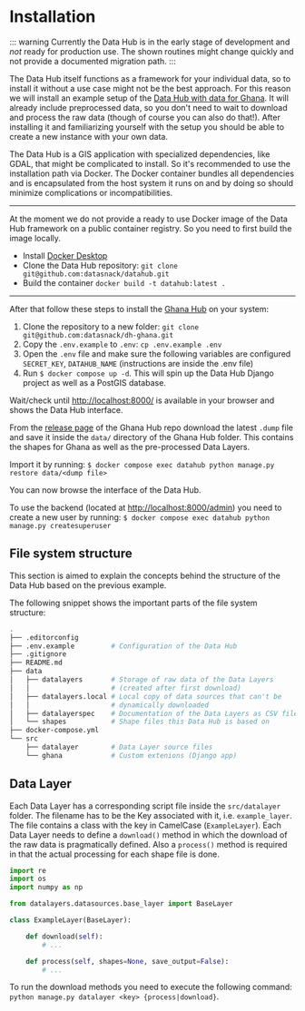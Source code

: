 # Installation

::: warning
Currently the Data Hub is in the early stage of development and *not* ready for production use. The shown routines might change quickly and not provide a documented migration path.
:::

The Data Hub itself functions as a framework for your individual data, so to install it without a use case might not be the best approach. For this reason we will install an example setup of the [Data Hub with data for Ghana](https://github.com/datasnack/dh-ghana). It will already include preprocessed data, so you don't need to wait to download and process the raw data (though of course you can also do that!). After installing it and familiarizing yourself with the setup you should be able to create a new instance with your own data.

The Data Hub is a GIS application with specialized dependencies, like GDAL, that might be complicated to install. So it's recommended to use the installation path via Docker. The Docker container bundles all dependencies and is encapsulated from the host system it runs on and by doing so should minimize complications or incompatibilities.

---

At the moment we do not provide a ready to use Docker image of the Data Hub framework on a public container registry. So you need to first build the image locally. 

- Install [Docker Desktop](https://www.docker.com/products/docker-desktop/)
- Clone the Data Hub repository: `git clone git@github.com:datasnack/datahub.git`
- Build the container `docker build -t datahub:latest .`

---

After that follow these steps to install the [Ghana Hub](https://github.com/datasnack/dh-ghana) on your system: 

1. Clone the repository to a new folder: `git clone git@github.com:datasnack/dh-ghana.git`
2. Copy the `.env.example` to `.env`: `cp .env.example .env`
3. Open the `.env` file and make sure the following variables are configured `SECRET_KEY`, `DATAHUB_NAME` (instructions are inside the .env file)
4. Run `$ docker compose up -d`. This will spin up the Data Hub Django project as well as a PostGIS database.

Wait/check until [http://localhost:8000/](http://localhost:8000/) is available in your browser and shows the Data Hub interface.

From the [release page](https://github.com/datasnack/dh-ghana/releases) of the Ghana Hub repo download the latest `.dump` file and save it inside the `data/` directory of the Ghana Hub folder. This contains the shapes for Ghana as well as the pre-processed Data Layers. 

Import it by running: `$ docker compose exec datahub python manage.py restore data/<dump file>`

You can now browse the interface of the Data Hub. 

To use the backend (located at [http://localhost:8000/admin](http://localhost:8000/admin)) you need to create a new user by running: `$ docker compose exec datahub python manage.py createsuperuser`

## File system structure

This section is aimed to explain the concepts behind the structure of the Data Hub based on the previous example.

The following snippet shows the important parts of the file system structure:

```sh
.
├── .editorconfig
├── .env.example         # Configuration of the Data Hub
├── .gitignore
├── README.md
├── data
│   ├── datalayers       # Storage of raw data of the Data Layers 
│   │                    # (created after first download)
│   ├── datalayers.local # Local copy of data sources that can't be 
│   │                    # dynamically downloaded
│   ├── datalayerspec    # Documentation of the Data Layers as CSV file
│   └── shapes           # Shape files this Data Hub is based on
├── docker-compose.yml
└── src
    ├── datalayer        # Data Layer source files
    └── ghana            # Custom extenions (Django app)
```

## Data Layer

Each Data Layer has a corresponding script file inside the `src/datalayer` folder. The filename has to be the Key associated with it, i.e. `example_layer`. The file contains a class with the key in CamelCase (`ExampleLayer`). Each Data Layer needs to define a `download()` method in which the download of the raw data is pragmatically defined. Also a `process()` method is required in that the actual processing for each shape file is done.

```python
import re
import os
import numpy as np

from datalayers.datasources.base_layer import BaseLayer

class ExampleLayer(BaseLayer):

    def download(self):
        # ...

    def process(self, shapes=None, save_output=False):
        # ...
```

To run the download methods you need to execute the following command: `python manage.py datalayer <key> {process|download}`.